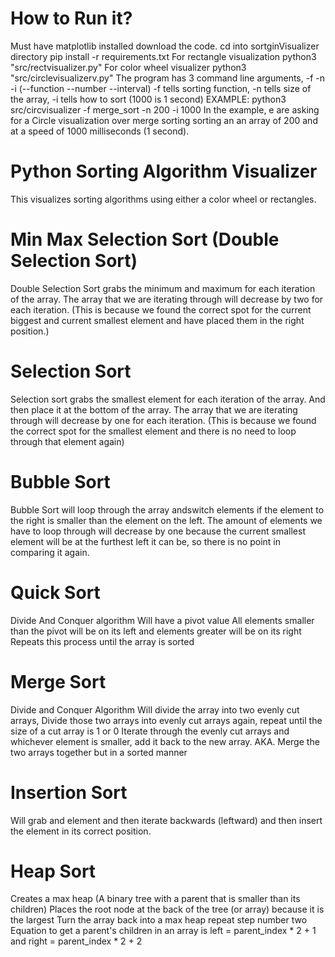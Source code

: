 # How to Run it?
Must have matplotlib installed
download the code.
cd into sortginVisualizer directory
pip install -r requirements.txt
For rectangle visualization
python3 "src/rectvisualizer.py"
For color wheel visualizer
python3 "src/circlevisualizerv.py"
The program has 3 command line arguments, -f -n -i (--function --number --interval)
-f tells sorting function, -n tells size of the array, -i tells how to sort (1000 is 1 second)
EXAMPLE:
python3 src/circvisualizer -f merge_sort -n 200 -i 1000
In the example, e are asking for a Circle visualization over merge sorting sorting an an array of 200 and at a speed of 1000 milliseconds (1 second).


# Python Sorting Algorithm Visualizer

This visualizes sorting algorithms using either a color wheel or rectangles.
# Min Max Selection Sort (Double Selection Sort)
Double Selection Sort grabs the minimum and maximum for each iteration of the array.
The array that we are iterating through will decrease by two for each iteration.
(This is because we found the correct spot for the current biggest and current smallest element and have placed them in the right position.)
# Selection Sort
Selection sort grabs the smallest element for each iteration of the array. And then place it at the bottom of the array.
The array that we are iterating through will decrease by one for each iteration.
(This is because we found the correct spot for the smallest element and there is no need to loop through that element again)
# Bubble Sort
Bubble Sort will loop through the array andswitch elements if the element to the right is smaller than the element on the left. The amount of elements we have to loop through will decrease by one because the current smallest element will be at the furthest left it can be, so there is no point in comparing it again.
# Quick Sort
Divide And Conquer algorithm
Will have a pivot value
All elements smaller than the pivot will be on its left and elements greater will be on its right
Repeats this process until the array is sorted
# Merge Sort
Divide and Conquer Algorithm
Will divide the array into two evenly cut arrays,
    Divide those two arrays into evenly cut arrays again,
    repeat until the size of a cut array is 1 or 0
Iterate through the evenly cut arrays and whichever element is smaller, add it back to the new array.
    AKA. Merge the two arrays together but in a sorted manner
# Insertion Sort
Will grab and element and then iterate backwards (leftward) and then insert the element in its correct position.
# Heap Sort
Creates a max heap (A binary tree with a parent that is smaller than its children)
    Places the root node at the back of the tree (or array) because it is the largest
    Turn the array back into a max heap
    repeat step number two
Equation to get a parent's children in an array is 
left = parent_index * 2 + 1 and right = parent_index * 2 + 2

